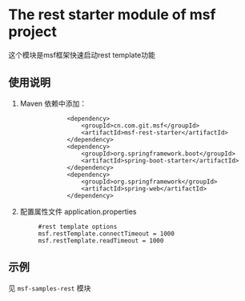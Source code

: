 # The rest starter module of msf project #
这个模块是msf框架快速启动rest template功能

## 使用说明 ##

1. Maven 依赖中添加：

                    <dependency>
                        <groupId>cn.com.git.msf</groupId>
                        <artifactId>msf-rest-starter</artifactId>
                    </dependency>
                    <dependency>
                        <groupId>org.springframework.boot</groupId>
                        <artifactId>spring-boot-starter</artifactId>
                    </dependency>
                    <dependency>
                        <groupId>org.springframework</groupId>
                        <artifactId>spring-web</artifactId>
                    </dependency>

2. 配置属性文件 application.properties

            #rest template options
            msf.restTemplate.connectTimeout = 1000
            msf.restTemplate.readTimeout = 1000

## 示例 ##

见 `msf-samples-rest` 模块